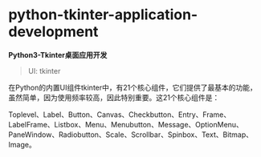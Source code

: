 # python-tkinter-application-development

**Python3-Tkinter桌面应用开发**

> UI: tkinter



在Python的内置UI组件tkinter中，有21个核心组件，它们提供了最基本的功能，虽然简单，因为使用频率较高，因此特别重要。这21个核心组件是：

Toplevel、Label、Button、Canvas、Checkbutton、Entry、Frame、LabelFrame、Listbox、Menu、Menubutton、Message、OptionMenu、PaneWindow、Radiobutton、Scale、Scrollbar、Spinbox、Text、Bitmap、Image。

